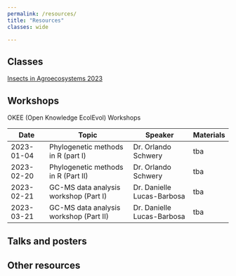 ```yaml
---
permalink: /resources/
title: "Resources"
classes: wide

---
```


## Classes
[Insects in Agroecosystems 2023](https://www.vorlesungen.ethz.ch/Vorlesungsverzeichnis/lerneinheit.view?semkez=2023S&lerneinheitId=167101&lang=en)

## Workshops
OKEE (Open Knowledge EcolEvol) Workshops

| Date       |           Topic           |       Speaker       | Materials |
| --- | --- | --- | --- |
| 2023-01-04 | Phylogenetic methods in R (part I)| Dr. Orlando Schwery |       tba |
| 2023-02-20 | Phylogenetic methods in R (Part II) | Dr. Orlando Schwery | tba |
| 2023-02-21 | GC-MS data analysis workshop (Part I)| Dr. Danielle Lucas-Barbosa| tba|
| 2023-03-21 | GC-MS data analysis workshop (Part II)| Dr. Danielle Lucas-Barbosa| tba|

## Talks and posters

## Other resources
